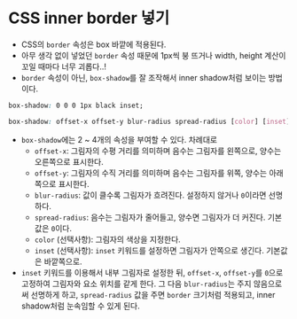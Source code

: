 # CSS inner border 넣기

- CSS의 `border` 속성은 box 바깥에 적용된다.
- 아무 생각 없이 넣었던 `border` 속성 때문에 1px씩 붕 뜨거나 width, height 계산이 꼬일 때마다 너무 괴롭다..!
- `border` 속성이 아닌, `box-shadow`를 잘 조작해서 inner shadow처럼 보이는 방법이다.

```CSS
box-shadow: 0 0 0 1px black inset;
```

```CSS
box-shadow: offset-x offset-y blur-radius spread-radius [color] [inset]
```

- `box-shadow`에는 2 ~ 4개의 속성을 부여할 수 있다. 차례대로
  - `offset-x`: 그림자의 수평 거리를 의미하며 음수는 그림자를 왼쪽으로, 양수는 오른쪽으로 표시한다.
  - `offset-y`: 그림자의 수직 거리를 의미하며 음수는 그림자를 위쪽, 양수는 아래쪽으로 표시한다.
  - `blur-radius`: 값이 클수록 그림자가 흐려진다. 설정하지 않거나 `0`이라면 선명하다.
  - `spread-radius`: 음수는 그림자가 줄어들고, 양수면 그림자가 더 커진다. 기본값은 `0`이다.
  - `color` (선택사항): 그림자의 색상을 지정한다.
  - `inset` (선택사항): `inset` 키워드를 설정하면 그림자가 안쪽으로 생긴다. 기본값은 바깥쪽으로.
- `inset` 키워드를 이용해서 내부 그림자로 설정한 뒤, `offset-x`, `offset-y`를 `0`으로 고정하여 그림자와 요소 위치를 같게 한다. 그 다음 `blur-radius`는 주지 않음으로써 선명하게 하고, `spread-radius` 값을 주면 `border` 크기처럼 적용되고, inner shadow처럼 눈속임할 수 있게 된다.
